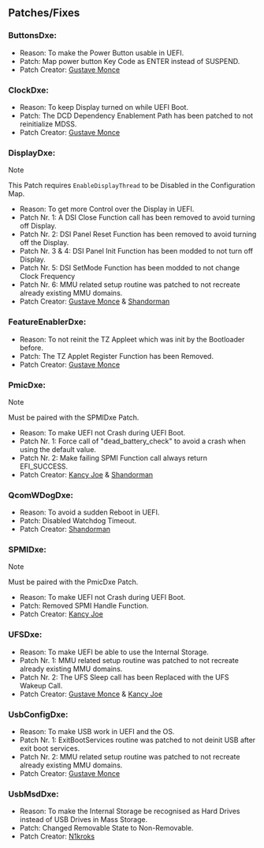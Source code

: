 ## Patches/Fixes

### ButtonsDxe:

- Reason: To make the Power Button usable in UEFI.
- Patch: Map power button Key Code as ENTER instead of SUSPEND.
- Patch Creator: [Gustave Monce](https://github.com/gus33000)

### ClockDxe:

- Reason: To keep Display turned on while UEFI Boot.
- Patch: The DCD Dependency Enablement Path has been patched to not reinitialize MDSS.
- Patch Creator: [Gustave Monce](https://github.com/gus33000)

### DisplayDxe:

> [!NOTE]
> This Patch requires `EnableDisplayThread` to be Disabled in the Configuration Map.

- Reason: To get more Control over the Display in UEFI.
- Patch Nr. 1: A DSI Close Function call has been removed to avoid turning off Display.
- Patch Nr. 2: DSI Panel Reset Function has been removed to avoid turning off the Display.
- Patch Nr. 3 & 4: DSI Panel Init Function has been modded to not turn off Display.
- Patch Nr. 5: DSI SetMode Function has been modded to not change Clock Frequency
- Patch Nr. 6: MMU related setup routine was patched to not recreate already existing MMU domains.
- Patch Creator: [Gustave Monce](https://github.com/gus33000) & [Shandorman](https://github.com/jiganomegsdfdf)

### FeatureEnablerDxe:

- Reason: To not reinit the TZ Appleet which was init by the Bootloader before.
- Patch: The TZ Applet Register Function has been Removed.
- Patch Creator: [Gustave Monce](https://github.com/gus33000)

### PmicDxe:

> [!NOTE]
> Must be paired with the SPMIDxe Patch.

- Reason: To make UEFI not Crash during UEFI Boot.
- Patch Nr. 1: Force call of "dead_battery_check" to avoid a crash when using the default value.
- Patch Nr. 2: Make failing SPMI Function call always return EFI_SUCCESS.
- Patch Creator: [Kancy Joe](https://github.com/sunflower2333) & [Shandorman](https://github.com/jiganomegsdfdf)

### QcomWDogDxe:

- Reason: To avoid a sudden Reboot in UEFI.
- Patch: Disabled Watchdog Timeout.
- Patch Creator: [Shandorman](https://github.com/jiganomegsdfdf)

### SPMIDxe:

> [!NOTE]
> Must be paired with the PmicDxe Patch.

- Reason: To make UEFI not Crash during UEFI Boot.
- Patch: Removed SPMI Handle Function.
- Patch Creator: [Kancy Joe](https://github.com/sunflower2333)

### UFSDxe:

- Reason: To make UEFI be able to use the Internal Storage.
- Patch Nr. 1: MMU related setup routine was patched to not recreate already existing MMU domains.
- Patch Nr. 2: The UFS Sleep call has been Replaced with the UFS Wakeup Call.
- Patch Creator: [Gustave Monce](https://github.com/gus33000) & [Kancy Joe](https://github.com/sunflower2333)

### UsbConfigDxe:

- Reason: To make USB work in UEFI and the OS.
- Patch Nr. 1: ExitBootServices routine was patched to not deinit USB after exit boot services.
- Patch Nr. 2: MMU related setup routine was patched to not recreate already existing MMU domains.
- Patch Creator: [Gustave Monce](https://github.com/gus33000)

### UsbMsdDxe:

- Reason: To make the Internal Storage be recognised as Hard Drives instead of USB Drives in Mass Storage.
- Patch: Changed Removable State to Non-Removable.
- Patch Creator: [N1kroks](https://github.com/N1kroks)

